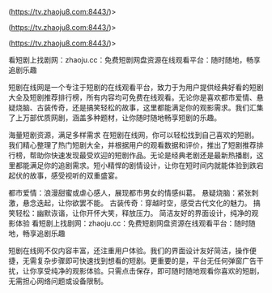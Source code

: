 
(https://tv.zhaoju8.com:8443/)>


(https://tv.zhaoju8.com:8443/)>

(https://tv.zhaoju8.com:8443/)>

看短剧上找剧网：zhaoju.cc：免费短剧网盘资源在线观看平台：随时随地，畅享追剧乐趣

短剧在线网是一个专注于短剧的在线观看平台，致力于为用户提供经典好看的短剧大全及短剧推荐排行榜，所有内容均可免费在线观看。无论你是喜欢都市爱情、悬疑烧脑、古装传奇，还是搞笑轻松的故事，这里都能满足你的观影需求。我们汇集了上万部优质网剧，涵盖多种题材，让你随时随地畅享短剧的乐趣。

海量短剧资源，满足多样需求
在短剧在线网，你可以轻松找到自己喜欢的短剧。我们精心整理了热门短剧大全，并根据用户的观看数据和评价，推出了短剧推荐排行榜，帮助你快速发现最受欢迎的短剧作品。无论是经典老剧还是最新热播剧，这里都能满足你的追剧需求。短小精悍的剧情设计，让你在短时间内就能体验到跌宕起伏的故事，感受视听的双重盛宴。

都市爱情：浪漫甜蜜或虐心感人，展现都市男女的情感纠葛。
悬疑烧脑：紧张刺激，悬念迭起，让你欲罢不能。
古装传奇：穿越时空，感受古代文化的魅力。
搞笑轻松：幽默诙谐，让你开怀大笑，释放压力。
简洁友好的界面设计，纯净的观影体验
看短剧上找剧网：zhaoju.cc：免费短剧网盘资源在线观看平台：随时随地，畅享追剧乐趣

短剧在线网不仅内容丰富，还注重用户体验。我们的界面设计友好简洁，操作便捷，无需复杂步骤即可快速找到想看的短剧。更重要的是，平台无任何弹窗广告干扰，让你享受纯净的观影体验。只需点击保存，即可随时随地观看你喜欢的短剧，无需担心网络问题或设备限制。
